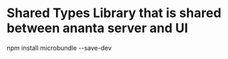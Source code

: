 # Shared Types Library that is shared between ananta server and UI

npm install microbundle --save-dev
